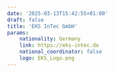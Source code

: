 ```yaml
---
date: '2025-03-13T15:42:55+01:00'
draft: false
title: 'EKS InTec GmbH'
params:
    nationality: Germany
    link: https://eks-intec.de
    national_coordinator: false
    logo: EKS_Logo.png
---
```

